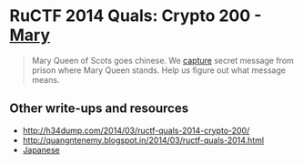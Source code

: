 # RuCTF 2014 Quals: Crypto 200 - [Mary](https://github.com/HackerDom/ructf-2014-quals/tree/master/tasks/mary)

> Mary Queen of Scots goes chinese. We [capture](https://github.com/kbhat95/write-ups-2014/blob/kbhat95-missing-resource-ructf/ructf-2014-quals/crypto-200/queen_mary.txt) secret message from prison where Mary Queen stands. Help us figure out what message means.

## Other write-ups and resources

* <http://h34dump.com/2014/03/ructf-quals-2014-crypto-200/>
* <http://quangntenemy.blogspot.in/2014/03/ructf-quals-2014.html>
* [Japanese](http://xrekkusu.hatenablog.jp/entry/2014/03/11/224338)
